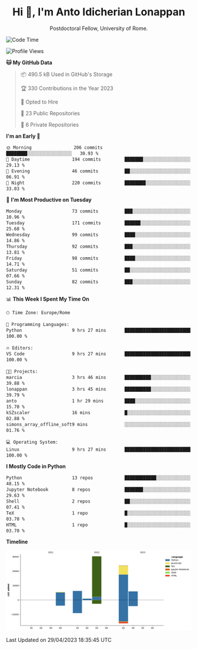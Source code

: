 
<h1 align="center">Hi 👋, I'm Anto Idicherian Lonappan</h1>
<p align="center">Postdoctoral Fellow, University of Rome. </p>


<!--START_SECTION:waka-->
![Code Time](http://img.shields.io/badge/Code%20Time-274%20hrs%2044%20mins-blue)

![Profile Views](http://img.shields.io/badge/Profile%20Views-2-blue)

**🐱 My GitHub Data** 

> 📦 490.5 kB Used in GitHub's Storage 
 > 
> 🏆 330 Contributions in the Year 2023
 > 
> 💼 Opted to Hire
 > 
> 📜 23 Public Repositories 
 > 
> 🔑 6 Private Repositories 
 > 
**I'm an Early 🐤** 

```text
🌞 Morning                206 commits         ████████░░░░░░░░░░░░░░░░░   30.93 % 
🌆 Daytime                194 commits         ███████░░░░░░░░░░░░░░░░░░   29.13 % 
🌃 Evening                46 commits          ██░░░░░░░░░░░░░░░░░░░░░░░   06.91 % 
🌙 Night                  220 commits         ████████░░░░░░░░░░░░░░░░░   33.03 % 
```
📅 **I'm Most Productive on Tuesday** 

```text
Monday                   73 commits          ███░░░░░░░░░░░░░░░░░░░░░░   10.96 % 
Tuesday                  171 commits         ██████░░░░░░░░░░░░░░░░░░░   25.68 % 
Wednesday                99 commits          ████░░░░░░░░░░░░░░░░░░░░░   14.86 % 
Thursday                 92 commits          ███░░░░░░░░░░░░░░░░░░░░░░   13.81 % 
Friday                   98 commits          ████░░░░░░░░░░░░░░░░░░░░░   14.71 % 
Saturday                 51 commits          ██░░░░░░░░░░░░░░░░░░░░░░░   07.66 % 
Sunday                   82 commits          ███░░░░░░░░░░░░░░░░░░░░░░   12.31 % 
```


📊 **This Week I Spent My Time On** 

```text
🕑︎ Time Zone: Europe/Rome

💬 Programming Languages: 
Python                   9 hrs 27 mins       █████████████████████████   100.00 % 

🔥 Editors: 
VS Code                  9 hrs 27 mins       █████████████████████████   100.00 % 

🐱‍💻 Projects: 
marcia                   3 hrs 46 mins       ██████████░░░░░░░░░░░░░░░   39.88 % 
lonappan                 3 hrs 45 mins       ██████████░░░░░░░░░░░░░░░   39.79 % 
anto                     1 hr 29 mins        ████░░░░░░░░░░░░░░░░░░░░░   15.70 % 
kSZscaler                16 mins             █░░░░░░░░░░░░░░░░░░░░░░░░   02.88 % 
simons_array_offline_soft9 mins              ░░░░░░░░░░░░░░░░░░░░░░░░░   01.76 % 

💻 Operating System: 
Linux                    9 hrs 27 mins       █████████████████████████   100.00 % 
```

**I Mostly Code in Python** 

```text
Python                   13 repos            ████████████░░░░░░░░░░░░░   48.15 % 
Jupyter Notebook         8 repos             ███████░░░░░░░░░░░░░░░░░░   29.63 % 
Shell                    2 repos             ██░░░░░░░░░░░░░░░░░░░░░░░   07.41 % 
TeX                      1 repo              █░░░░░░░░░░░░░░░░░░░░░░░░   03.70 % 
HTML                     1 repo              █░░░░░░░░░░░░░░░░░░░░░░░░   03.70 % 
```



**Timeline**

![Lines of Code chart](https://raw.githubusercontent.com/antolonappan/antolonappan/main/assets/bar_graph.png)


 Last Updated on 29/04/2023 18:35:45 UTC
<!--END_SECTION:waka-->
